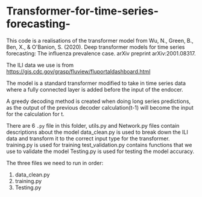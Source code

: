 # Transformer-for-time-series-forecasting-
This code is a realisations of the transformer model from 
Wu, N., Green, B., Ben, X., & O'Banion, S. (2020). Deep transformer models for time series forecasting: The influenza prevalence case. arXiv preprint arXiv:2001.08317.

The ILI data we use is from https://gis.cdc.gov/grasp/fluview/fluportaldashboard.html 

The model is a standard transformer modified to take in time series data where a fully connected layer is added before the input of the endocer.

A greedy decoding method is created when doing long series predictions, as the output of the previous decoder calculation(t-1) will become the input for the calculation for t. 


There are 6 `.py` file in this folder,
utils.py and Network.py files contain descriptions about the model
data_clean.py is used to break down the ILI data and transform it to the correct input type for the transformer.
training.py is used for training
test_validation.py contains functions that we use to validate the model
Testing.py is used for testing the model accuracy. 


The three files we need to run in order:
1. data_clean.py
2. training.py
3. Testing.py
